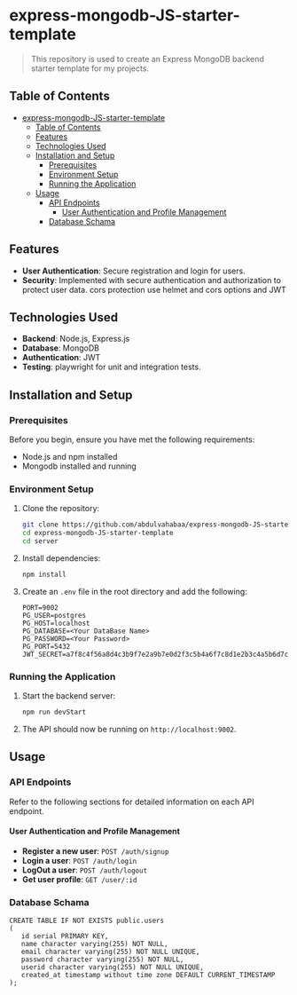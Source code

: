 # express-mongodb-JS-starter-template

> This repository is used to create an Express MongoDB backend starter template for my projects.

## Table of Contents

- [express-mongodb-JS-starter-template](#express-mongodb-js-starter-template)
  - [Table of Contents](#table-of-contents)
  - [Features](#features)
  - [Technologies Used](#technologies-used)
  - [Installation and Setup](#installation-and-setup)
    - [Prerequisites](#prerequisites)
    - [Environment Setup](#environment-setup)
    - [Running the Application](#running-the-application)
  - [Usage](#usage)
    - [API Endpoints](#api-endpoints)
      - [User Authentication and Profile Management](#user-authentication-and-profile-management)
    - [Database Schama](#database-schama)

## Features

- **User Authentication**: Secure registration and login for users.
- **Security**: Implemented with secure authentication and authorization to protect user data. cors protection use helmet and cors options and JWT

## Technologies Used

- **Backend**: Node.js, Express.js
- **Database**: MongoDB
- **Authentication**: JWT
- **Testing**: playwright for unit and integration tests.

## Installation and Setup

### Prerequisites

Before you begin, ensure you have met the following requirements:

- Node.js and npm installed
- Mongodb installed and running

### Environment Setup

1. Clone the repository:

   ```bash
   git clone https://github.com/abdulvahabaa/express-mongodb-JS-starter-template.git
   cd express-mongodb-JS-starter-template
   cd server
   ```

2. Install dependencies:

   ```bash
   npm install
   ```

3. Create an `.env` file in the root directory and add the following:

   ```env
   PORT=9002
   PG_USER=postgres
   PG_HOST=localhost
   PG_DATABASE=<Your DataBase Name>
   PG_PASSWORD=<Your Password>
   PG_PORT=5432
   JWT_SECRET=a7f8c4f56a8d4c3b9f7e2a9b7e0d2f3c5b4a6f7c8d1e2b3c4a5b6d7c8f9e0a1b

   ```

### Running the Application

1. Start the backend server:

   ```bash
   npm run devStart
   ```

2. The API should now be running on `http://localhost:9002`.

## Usage

### API Endpoints

Refer to the following sections for detailed information on each API endpoint.

#### User Authentication and Profile Management

- **Register a new user**: `POST /auth/signup`
- **Login a user**: `POST /auth/login`
- **LogOut a user**: `POST /auth/logout`
- **Get user profile**: `GET /user/:id`

### Database Schama

```
CREATE TABLE IF NOT EXISTS public.users
(
   id serial PRIMARY KEY,
   name character varying(255) NOT NULL,
   email character varying(255) NOT NULL UNIQUE,
   password character varying(255) NOT NULL,
   userid character varying(255) NOT NULL UNIQUE,
   created_at timestamp without time zone DEFAULT CURRENT_TIMESTAMP
);
```
